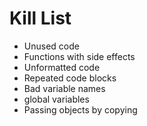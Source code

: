 Kill List
=========
* Unused code
* Functions with side effects
* Unformatted code
* Repeated code blocks
* Bad variable names
* global variables
* Passing objects by copying
